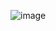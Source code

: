 ![image](https://github.com/FastCampus-Mini5/.github/assets/96504592/2273bb8f-5e2a-4004-ae54-406229547e79)
